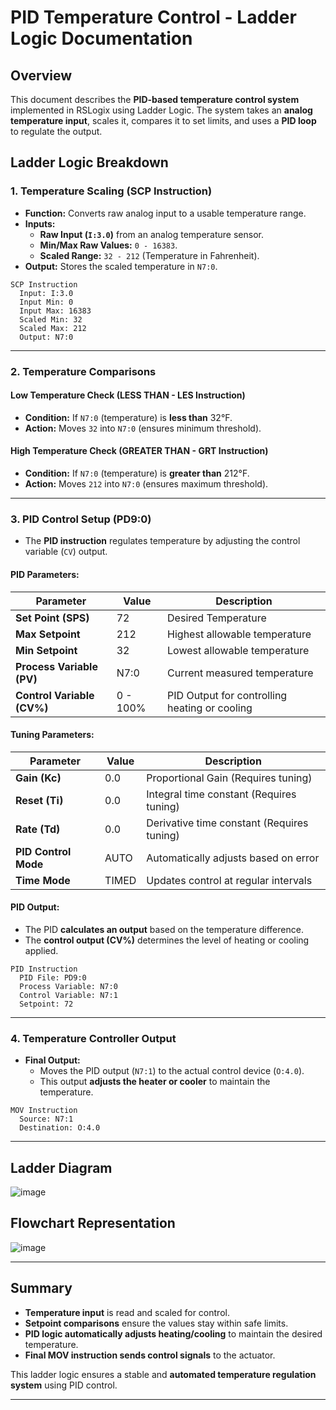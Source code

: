 # PID Temperature Control - Ladder Logic Documentation

## Overview
This document describes the **PID-based temperature control system** implemented in RSLogix using Ladder Logic. The system takes an **analog temperature input**, scales it, compares it to set limits, and uses a **PID loop** to regulate the output.

## Ladder Logic Breakdown

### **1. Temperature Scaling (SCP Instruction)**
- **Function:** Converts raw analog input to a usable temperature range.
- **Inputs:**
  - **Raw Input (`I:3.0`)** from an analog temperature sensor.
  - **Min/Max Raw Values:** `0 - 16383`.
  - **Scaled Range:** `32 - 212` (Temperature in Fahrenheit).
- **Output:** Stores the scaled temperature in `N7:0`.

```ladder
SCP Instruction
  Input: I:3.0
  Input Min: 0
  Input Max: 16383
  Scaled Min: 32
  Scaled Max: 212
  Output: N7:0
```

---

### **2. Temperature Comparisons**
#### **Low Temperature Check (LESS THAN - LES Instruction)**
- **Condition:** If `N7:0` (temperature) is **less than** 32°F.
- **Action:** Moves `32` into `N7:0` (ensures minimum threshold).

#### **High Temperature Check (GREATER THAN - GRT Instruction)**
- **Condition:** If `N7:0` (temperature) is **greater than** 212°F.
- **Action:** Moves `212` into `N7:0` (ensures maximum threshold).

---

### **3. PID Control Setup (PD9:0)**
- The **PID instruction** regulates temperature by adjusting the control variable (`CV`) output.

#### **PID Parameters:**
| Parameter        | Value  | Description |
|-----------------|--------|-------------|
| **Set Point (SPS)**  | 72 | Desired Temperature |
| **Max Setpoint**  | 212 | Highest allowable temperature |
| **Min Setpoint**  | 32 | Lowest allowable temperature |
| **Process Variable (PV)**  | N7:0 | Current measured temperature |
| **Control Variable (CV%)** | 0 - 100% | PID Output for controlling heating or cooling |

#### **Tuning Parameters:**
| Parameter        | Value  | Description |
|-----------------|--------|-------------|
| **Gain (Kc)**  | 0.0  | Proportional Gain (Requires tuning) |
| **Reset (Ti)** | 0.0  | Integral time constant (Requires tuning) |
| **Rate (Td)**  | 0.0  | Derivative time constant (Requires tuning) |
| **PID Control Mode** | AUTO  | Automatically adjusts based on error |
| **Time Mode** | TIMED  | Updates control at regular intervals |

#### **PID Output:**
- The PID **calculates an output** based on the temperature difference.
- The **control output (CV%)** determines the level of heating or cooling applied.

```ladder
PID Instruction
  PID File: PD9:0
  Process Variable: N7:0
  Control Variable: N7:1
  Setpoint: 72
```

---

### **4. Temperature Controller Output**
- **Final Output:**
  - Moves the PID output (`N7:1`) to the actual control device (`O:4.0`).
  - This output **adjusts the heater or cooler** to maintain the temperature.

```ladder
MOV Instruction
  Source: N7:1
  Destination: O:4.0
```

---
## Ladder Diagram

![image](https://github.com/user-attachments/assets/76ce0ea8-3edd-48b4-a246-d65931356da6)

## **Flowchart Representation**

![image](https://github.com/user-attachments/assets/e98cc4d3-ca1e-42c5-b369-26fd1c4ecb73)


---

## Summary
- **Temperature input** is read and scaled for control.
- **Setpoint comparisons** ensure the values stay within safe limits.
- **PID logic automatically adjusts heating/cooling** to maintain the desired temperature.
- **Final MOV instruction sends control signals** to the actuator.

This ladder logic ensures a stable and **automated temperature regulation system** using PID control.

---

